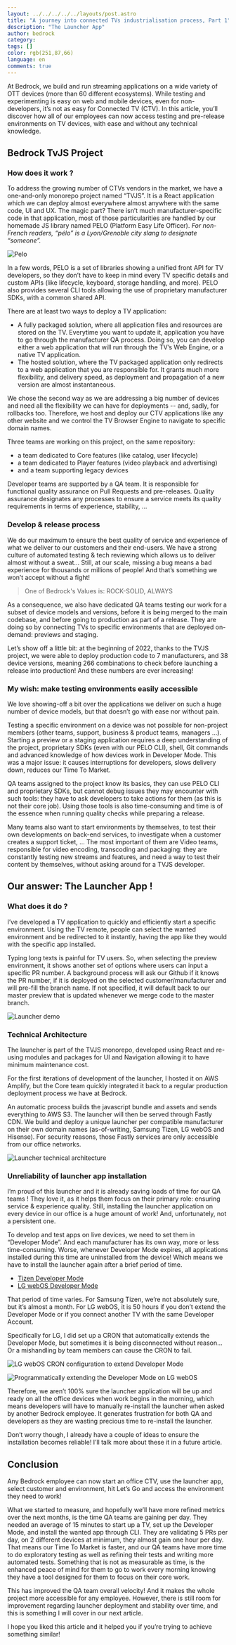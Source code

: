 ```yaml
---
layout: ../../../../../layouts/post.astro
title: "A journey into connected TVs industrialisation process, Part 1"
description: "The Launcher App"
author: bedrock
category:
tags: []
color: rgb(251,87,66)
language: en
comments: true
---
```


At Bedrock, we build and run streaming applications on a wide variety of OTT devices (more than 60 different ecosystems). While testing and experimenting is easy on web and mobile devices, even for non-developers, it’s not as easy for Connected TV (CTV). In this article, you’ll discover how all of our employees can now access testing and pre-release environments on TV devices, with ease and without any technical knowledge.

## Bedrock TvJS Project

### How does it work ?

To address the growing number of CTVs vendors in the market, we have a one-and-only monorepo project named “TVJS”. It is a React application which we can deploy almost everywhere almost anywhere with the same code, UI and UX. The magic part? There isn’t much manufacturer-specific code in that application, most of those particularities are handled by our homemade JS library named PELO (Platform Easy Life Officer). *For non-French readers, “pélo” is a Lyon/Grenoble city slang to designate “someone”.*

![Pelo](pelo-cli.png)

In a few words, PELO is a set of libraries showing a unified front API for TV developers, so they don’t have to keep in mind every TV specific details and custom APIs (like lifecycle, keyboard, storage handling, and more). PELO also provides several CLI tools allowing the use of proprietary manufacturer SDKs, with a common shared API.

There are at least two ways to deploy a TV application:
- A fully packaged solution, where all application files and resources are stored on the TV. Everytime you want to update it, application you have to go through the manufacturer QA process. Doing so, you can develop either a web application that will run through the TV’s Web Engine, or a native TV application.
- The hosted solution, where the TV packaged application only redirects to a web application that you are responsible for. It grants much more flexibility, and delivery speed, as deployment and propagation of a new version are almost instantaneous.

We chose the second way as we are addressing a big number of devices and need all the flexibility we can have for deployments -- and, sadly, for rollbacks too. Therefore, we host and deploy our CTV applications like any other website and we control the TV Browser Engine to navigate to specific domain names.

Three teams are working on this project, on the same repository:
- a team dedicated to Core features (like catalog, user lifecycle)
- a team dedicated to Player features (video playback and advertising)
- and a team supporting legacy devices

Developer teams are supported by a QA team. It is responsible for functional quality assurance on Pull Requests and pre-releases. Quality assurance designates any processes to ensure a service meets its quality requirements in terms of experience, stability, ...

### Develop & release process

We do our maximum to ensure the best quality of service and experience of what we deliver to our customers and their end-users. We have a strong culture of automated testing & tech reviewing which allows us to deliver almost without a sweat... Still, at our scale, missing a bug means a bad experience for thousands or millions of people! And that’s something we won’t accept without a fight!

> One of Bedrock's Values is: ROCK-SOLID, ALWAYS

As a consequence, we also have dedicated QA teams testing our work for a subset of device models and versions, before it is being merged to the main codebase, and before going to production as part of a release. They are doing so by connecting TVs to specific environments that are deployed on-demand: previews and staging.

Let’s show off a little bit: at the beginning of 2022, thanks to the TVJS project, we were able to deploy production code to 7 manufacturers, and 38 device versions, meaning 266 combinations to check before launching a release into production! And these numbers are ever increasing!

### My wish: make testing environments easily accessible

We love showing-off a bit over the applications we deliver on such a huge number of device models, but that doesn’t go with ease nor without pain.

Testing a specific environment on a device was not possible for non-project members (other teams, support, business & product teams, managers ...). Starting a preview or a staging application requires a deep understanding of the project, proprietary SDKs (even with our PELO CLI), shell, Git commands and advanced knowledge of how devices work in Developer Mode. This was a major issue: it causes interruptions for developers, slows delivery down, reduces our Time To Market.

QA teams assigned to the project know its basics, they can use PELO CLI and proprietary SDKs, but cannot debug issues they may encounter with such tools: they have to ask developers to take actions for them (as this is not their core job). Using those tools is also time-consuming and time is of the essence when running quality checks while preparing a release.

Many teams also want to start environments by themselves, to test their own developments on back-end services, to investigate when a customer creates a support ticket, ...
The most important of them are Video teams, responsible for video encoding, transcoding and packaging: they are constantly testing new streams and features, and need a way to test their content by themselves, without asking around for a TVJS developer.

## Our answer: The Launcher App !

### What does it do ?

I’ve developed a TV application to quickly and efficiently start a specific environment. Using the TV remote, people can select the wanted environment and be redirected to it instantly, having the app like they would with the specific app installed.

Typing long texts is painful for TV users. So, when selecting the preview environment, it shows another set of options where users can input a specific PR number. A background process will ask our Github if it knows the PR number, if it is deployed on the selected customer/manufacturer and will pre-fill the branch name. If not specified, it will default back to our master preview that is updated whenever we merge code to the master branch.

![Launcher demo](launcher-demo.gif)

### Technical Architecture

The launcher is part of the TVJS monorepo, developed using React and re-using modules and packages for UI and Navigation allowing it to have minimum maintenance cost.

For the first iterations of development of the launcher, I hosted it on AWS Amplify, but the Core team quickly integrated it back to a regular production deployment process we have at Bedrock.

An automatic process builds the javascript bundle and assets and sends everything to AWS S3. The launcher will then be served through Fastly CDN. We build and deploy a unique launcher per compatible manufacturer on their own domain names (as-of-writing, Samsung Tizen, LG webOS and Hisense). For security reasons, those Fastly services are only accessible from our office networks.

![Launcher technical architecture](launcher-tech-arch.png)

### Unreliability of launcher app installation

I’m proud of this launcher and it is already saving loads of time for our QA teams ! They love it, as it helps them focus on their primary role: ensuring service & experience quality. Still, installing the launcher application on every device in our office is a huge amount of work! And, unfortunately, not a persistent one.

To develop and test apps on live devices, we need to set them in “Developer Mode”. And each manufacturer has its own way, more or less time-consuming. Worse, whenever Developer Mode expires, all applications installed during this time are uninstalled from the device! Which means we have to install the launcher again after a brief period of time.
- [Tizen Developer Mode](https://developer.samsung.com/smarttv/develop/getting-started/using-sdk/tv-device.html)
- [LG webOS Developer Mode](https://webostv.developer.lge.com/develop/getting-started/developer-mode-app)

That period of time varies. For Samsung Tizen, we’re not absolutely sure, but it’s almost a month. For LG webOS, it is 50 hours if you don’t extend the Developer Mode or if you connect another TV with the same Developer Account.

Specifically for LG, I did set up a CRON that automatically extends the Developer Mode, but sometimes it is being disconnected without reason... Or a mishandling by team members can cause the CRON to fail.


![LG webOS CRON configuration to extend Developer Mode](webos-cron.png)

![Programmatically extending the Developer Mode on LG webOS](webos-extend-devmode.gif)

Therefore, we aren’t 100% sure the launcher application will be up and ready on all the office devices when work begins in the morning, which means developers will have to manually re-install the launcher when asked by another Bedrock employee. It generates frustration for both QA and developers as they are wasting precious time to re-install the launcher.

Don’t worry though, I already have a couple of ideas to ensure the installation becomes reliable! I’ll talk more about these it in a future article.

## Conclusion

Any Bedrock employee can now start an office CTV, use the launcher app, select customer and environment, hit Let’s Go and access the environment they need to work!

What we started to measure, and hopefully we’ll have more refined metrics over the next months, is the time QA teams are gaining per day. They needed an average of 15 minutes to start up a TV, set up the Developer Mode, and install the wanted app through CLI. They are validating 5 PRs per day, on 2 different devices at minimum, they almost gain one hour per day. That means our Time To Market is faster, and our QA teams have more time to do exploratory testing as well as refining their tests and writing more automated tests. Something that is not as measurable as time, is the enhanced peace of mind for them to go to work every morning knowing they have a tool designed for them to focus on their core work.

This has improved the QA team overall velocity! And it makes the whole project more accessible for any employee. However, there is still room for improvement regarding launcher deployment and stability over time, and this is something I will cover in our next article.

I hope you liked this article and it helped you if you’re trying to achieve something similar!
